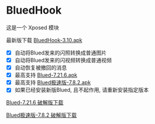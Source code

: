# BluedHook

这是一个 Xposed 模块

最新版下载 [BluedHook-3.10.apk](https://github.com/lack21115/BluedHook/releases/download/v3.10/BluedHook-3.10.apk)

- [x] 自动将Blued发来的闪照转换成普通图片
- [x] 自动将Blued发来的闪视频转换成普通视频
- [x] 自动恢复被撤回的消息
- [x] 最高支持 [Blued-7.21.6.apk](https://github.com/lack21115/blued_versions/raw/master/blued-7.21.6.apk)
- [x] 最高支持 [Blued极速版-7.8.2.apk](https://github.com/lack21115/blued_versions/raw/master/blued-fast-7.8.2.apk)
- [x] 如果已经安装新版Blued, 且不起作用, 请重新安装指定版本

[Blued-7.21.6 破解版下载](https://github.com/lack21115/blued_versions/raw/master/blued-7.21.6_lspatched-0.5.1.apk)

[Blued极速版-7.8.2 破解版下载](https://github.com/lack21115/blued_versions/raw/master/blued-fast-7.8.2_xposed-signed-5.2.apk)
